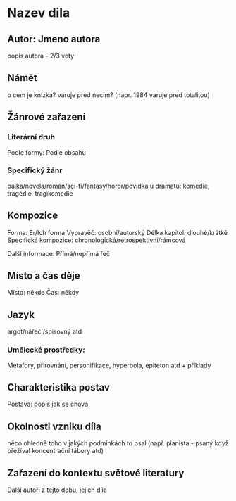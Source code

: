 # Nazev dila
## Autor: Jmeno autora
popis autora - 2/3 vety

## Námět
o cem je knizka? varuje pred necim? (napr. 1984 varuje pred totalitou)

## Žánrové zařazení
### Literární druh
Podle formy:
Podle obsahu

### Specifický žánr
bajka/novela/román/sci-fi/fantasy/horor/povídka
u dramatu: komedie, tragédie, tragikomedie

## Kompozice
Forma: Er/Ich forma
Vypravěč: osobní/autorský
Délka kapitol: dlouhé/krátké
Specifická kompozice: chronologická/retrospektivní/rámcová

Další informace: Přímá/nepřímá řeč

## Místo a čas děje
Místo: někde
Čas: někdy

## Jazyk
argot/nářečí/spisovný atd
### Umělecké prostředky:
Metafory, přirovnání, personifikace, hyperbola, epiteton atd + příklady

## Charakteristika postav
Postava: popis jak se chová

## Okolnosti vzniku díla
něco ohledně toho v jakých podmínkách to psal (např. pianista - psaný když přežíval koncentrační tábory atd)

## Zařazení do kontextu světové literatury
Další autoři z tejto dobu, jejich díla


